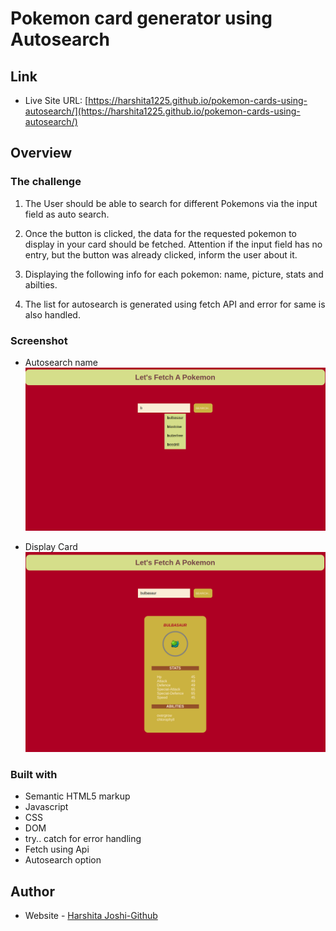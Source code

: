 # Pokemon card generator using Autosearch

## Link

- Live Site URL: [https://harshita1225.github.io/pokemon-cards-using-autosearch/](https://harshita1225.github.io/pokemon-cards-using-autosearch/)

## Overview

### The challenge

1. The User should be able to search for different Pokemons via the input field as auto search.

2. Once the button is clicked, the data for the requested pokemon to display in your card should be fetched. Attention if the input field has no entry, but the button was already clicked, inform the user about it.

3. Displaying the following info for each pokemon: name, picture, stats and abilties.

4. The list for autosearch is generated using fetch API and error for same is also handled.

### Screenshot

- Autosearch name
  ![autosearch](./Screenshot%20from%202022-10-18%2010-34-29.png)

- Display Card
  ![display card](./Screenshot%20from%202022-10-18%2010-35-16.png)

### Built with

- Semantic HTML5 markup
- Javascript
- CSS
- DOM
- try.. catch for error handling
- Fetch using Api
- Autosearch option

## Author

- Website - [Harshita Joshi-Github](https://github.com/harshita1225)
